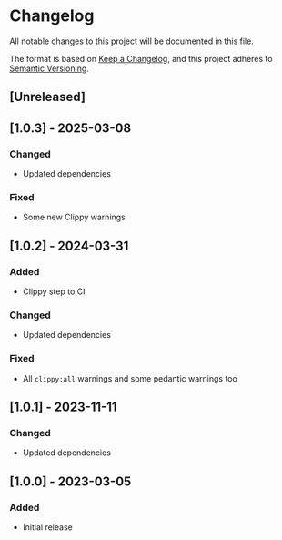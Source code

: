 # Changelog

All notable changes to this project will be documented in this file.

The format is based on [Keep a Changelog](https://keepachangelog.com/en/1.0.0/),
and this project adheres to [Semantic Versioning](https://semver.org/spec/v2.0.0.html).

## [Unreleased]

## [1.0.3] - 2025-03-08
### Changed
- Updated dependencies

### Fixed
- Some new Clippy warnings

## [1.0.2] - 2024-03-31
### Added
- Clippy step to CI

### Changed
- Updated dependencies

### Fixed
- All `clippy:all` warnings and some pedantic warnings too

## [1.0.1] - 2023-11-11
### Changed
- Updated dependencies

## [1.0.0] - 2023-03-05
### Added
- Initial release
